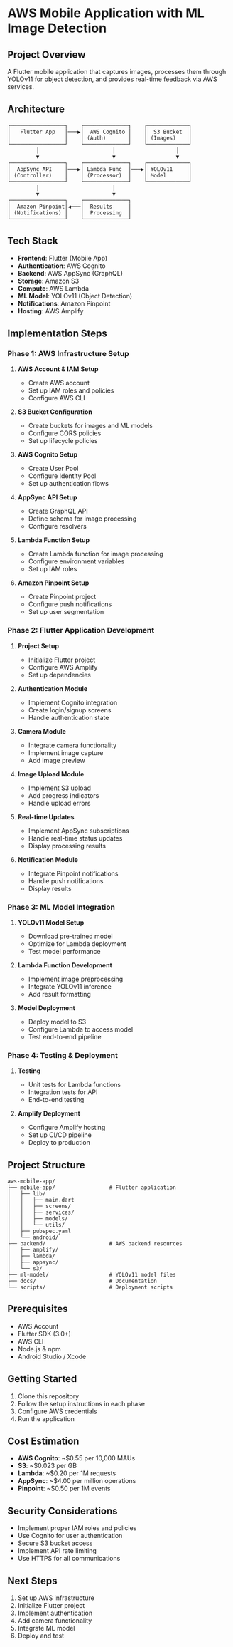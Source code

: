 # AWS Mobile Application with ML Image Detection

## Project Overview
A Flutter mobile application that captures images, processes them through YOLOv11 for object detection, and provides real-time feedback via AWS services.

## Architecture
```
┌─────────────────┐    ┌──────────────┐    ┌─────────────┐
│   Flutter App   │───▶│  AWS Cognito │    │  S3 Bucket  │
│                 │    │ (Auth)       │    │ (Images)    │
└─────────────────┘    └──────────────┘    └─────────────┘
         │                       │                   │
         ▼                       ▼                   ▼
┌─────────────────┐    ┌──────────────┐    ┌─────────────┐
│  AppSync API    │───▶│ Lambda Func  │───▶│ YOLOv11     │
│ (Controller)    │    │ (Processor)  │    │ Model       │
└─────────────────┘    └──────────────┘    └─────────────┘
         │                       │
         ▼                       ▼
┌─────────────────┐    ┌──────────────┐
│  Amazon Pinpoint│◀───│  Results     │
│ (Notifications) │    │  Processing  │
└─────────────────┘    └──────────────┘
```

## Tech Stack
- **Frontend**: Flutter (Mobile App)
- **Authentication**: AWS Cognito
- **Backend**: AWS AppSync (GraphQL)
- **Storage**: Amazon S3
- **Compute**: AWS Lambda
- **ML Model**: YOLOv11 (Object Detection)
- **Notifications**: Amazon Pinpoint
- **Hosting**: AWS Amplify

## Implementation Steps

### Phase 1: AWS Infrastructure Setup
1. **AWS Account & IAM Setup**
   - Create AWS account
   - Set up IAM roles and policies
   - Configure AWS CLI

2. **S3 Bucket Configuration**
   - Create buckets for images and ML models
   - Configure CORS policies
   - Set up lifecycle policies

3. **AWS Cognito Setup**
   - Create User Pool
   - Configure Identity Pool
   - Set up authentication flows

4. **AppSync API Setup**
   - Create GraphQL API
   - Define schema for image processing
   - Configure resolvers

5. **Lambda Function Setup**
   - Create Lambda function for image processing
   - Configure environment variables
   - Set up IAM roles

6. **Amazon Pinpoint Setup**
   - Create Pinpoint project
   - Configure push notifications
   - Set up user segmentation

### Phase 2: Flutter Application Development
1. **Project Setup**
   - Initialize Flutter project
   - Configure AWS Amplify
   - Set up dependencies

2. **Authentication Module**
   - Implement Cognito integration
   - Create login/signup screens
   - Handle authentication state

3. **Camera Module**
   - Integrate camera functionality
   - Implement image capture
   - Add image preview

4. **Image Upload Module**
   - Implement S3 upload
   - Add progress indicators
   - Handle upload errors

5. **Real-time Updates**
   - Implement AppSync subscriptions
   - Handle real-time status updates
   - Display processing results

6. **Notification Module**
   - Integrate Pinpoint notifications
   - Handle push notifications
   - Display results

### Phase 3: ML Model Integration
1. **YOLOv11 Model Setup**
   - Download pre-trained model
   - Optimize for Lambda deployment
   - Test model performance

2. **Lambda Function Development**
   - Implement image preprocessing
   - Integrate YOLOv11 inference
   - Add result formatting

3. **Model Deployment**
   - Deploy model to S3
   - Configure Lambda to access model
   - Test end-to-end pipeline

### Phase 4: Testing & Deployment
1. **Testing**
   - Unit tests for Lambda functions
   - Integration tests for API
   - End-to-end testing

2. **Amplify Deployment**
   - Configure Amplify hosting
   - Set up CI/CD pipeline
   - Deploy to production

## Project Structure
```
aws-mobile-app/
├── mobile-app/                 # Flutter application
│   ├── lib/
│   │   ├── main.dart
│   │   ├── screens/
│   │   ├── services/
│   │   ├── models/
│   │   └── utils/
│   ├── pubspec.yaml
│   └── android/
├── backend/                    # AWS backend resources
│   ├── amplify/
│   ├── lambda/
│   ├── appsync/
│   └── s3/
├── ml-model/                   # YOLOv11 model files
├── docs/                       # Documentation
└── scripts/                    # Deployment scripts
```

## Prerequisites
- AWS Account
- Flutter SDK (3.0+)
- AWS CLI
- Node.js & npm
- Android Studio / Xcode

## Getting Started
1. Clone this repository
2. Follow the setup instructions in each phase
3. Configure AWS credentials
4. Run the application

## Cost Estimation
- **AWS Cognito**: ~$0.55 per 10,000 MAUs
- **S3**: ~$0.023 per GB
- **Lambda**: ~$0.20 per 1M requests
- **AppSync**: ~$4.00 per million operations
- **Pinpoint**: ~$0.50 per 1M events

## Security Considerations
- Implement proper IAM roles and policies
- Use Cognito for user authentication
- Secure S3 bucket access
- Implement API rate limiting
- Use HTTPS for all communications

## Next Steps
1. Set up AWS infrastructure
2. Initialize Flutter project
3. Implement authentication
4. Add camera functionality
5. Integrate ML model
6. Deploy and test
